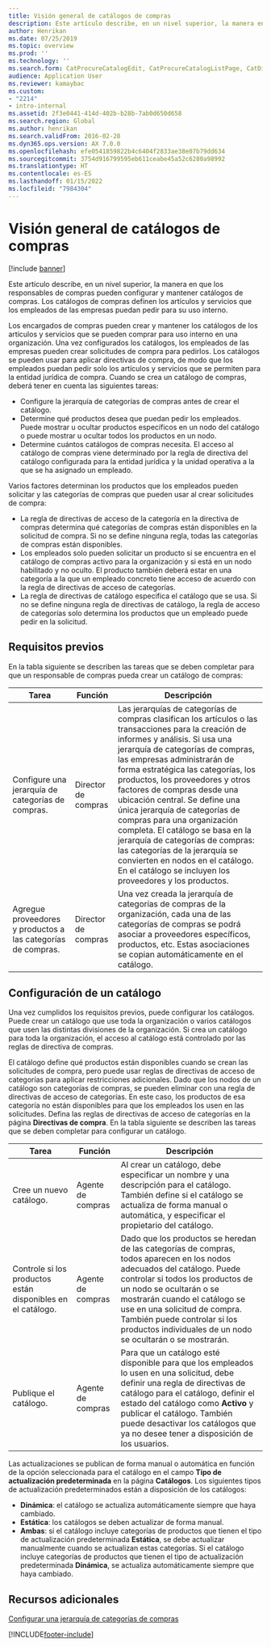 ```yaml
---
title: Visión general de catálogos de compras
description: Este artículo describe, en un nivel superior, la manera en que los responsables de compras pueden configurar y mantener catálogos de compras. Los catálogos de compras definen los artículos y servicios que los empleados de las empresas puedan pedir para su uso interno.
author: Henrikan
ms.date: 07/25/2019
ms.topic: overview
ms.prod: ''
ms.technology: ''
ms.search.form: CatProcureCatalogEdit, CatProcureCatalogListPage, CatDisplayProductRelationAdd
audience: Application User
ms.reviewer: kamaybac
ms.custom:
- "2214"
- intro-internal
ms.assetid: 2f3e0441-414d-402b-b28b-7ab0d650d658
ms.search.region: Global
ms.author: henrikan
ms.search.validFrom: 2016-02-28
ms.dyn365.ops.version: AX 7.0.0
ms.openlocfilehash: efe0541859822b4c6404f2833ae38e07b79dd634
ms.sourcegitcommit: 3754d916799595eb611ceabe45a52c6280a98992
ms.translationtype: HT
ms.contentlocale: es-ES
ms.lasthandoff: 01/15/2022
ms.locfileid: "7984304"
---
```

# <a name="procurement-catalogs-overview"></a>Visión general de catálogos de compras

[!include [banner](../includes/banner.md)]

Este artículo describe, en un nivel superior, la manera en que los responsables de compras pueden configurar y mantener catálogos de compras. Los catálogos de compras definen los artículos y servicios que los empleados de las empresas puedan pedir para su uso interno.

Los encargados de compras pueden crear y mantener los catálogos de los artículos y servicios que se pueden comprar para uso interno en una organización. Una vez configurados los catálogos, los empleados de las empresas pueden crear solicitudes de compra para pedirlos. Los catálogos se pueden usar para aplicar directivas de compra, de modo que los empleados puedan pedir solo los artículos y servicios que se permiten para la entidad jurídica de compra. Cuando se crea un catálogo de compras, deberá tener en cuenta las siguientes tareas:

-   Configure la jerarquía de categorías de compras antes de crear el catálogo.
-   Determine qué productos desea que puedan pedir los empleados. Puede mostrar u ocultar productos específicos en un nodo del catálogo o puede mostrar u ocultar todos los productos en un nodo.
-   Determine cuántos catálogos de compras necesita. El acceso al catálogo de compras viene determinado por la regla de directiva del catálogo configurada para la entidad jurídica y la unidad operativa a la que se ha asignado un empleado.

Varios factores determinan los productos que los empleados pueden solicitar y las categorías de compras que pueden usar al crear solicitudes de compra:

-   La regla de directivas de acceso de la categoría en la directiva de compras determina qué categorías de compras están disponibles en la solicitud de compra. Si no se define ninguna regla, todas las categorías de compras están disponibles.
-   Los empleados solo pueden solicitar un producto si se encuentra en el catálogo de compras activo para la organización y si está en un nodo habilitado y no oculto. El producto también deberá estar en una categoría a la que un empleado concreto tiene acceso de acuerdo con la regla de directivas de acceso de categorías.
-   La regla de directivas de catálogo especifica el catálogo que se usa. Si no se define ninguna regla de directivas de catálogo, la regla de acceso de categorías solo determina los productos que un empleado puede pedir en la solicitud.

## <a name="prerequisites"></a>Requisitos previos
En la tabla siguiente se describen las tareas que se deben completar para que un responsable de compras pueda crear un catálogo de compras:

| Tarea                                                | Función               | Descripción                                                                                                                                                                                                                                                                                                                                                                                                                                                                                                             |
|-----------------------------------------------------|--------------------|-------------------------------------------------------------------------------------------------------------------------------------------------------------------------------------------------------------------------------------------------------------------------------------------------------------------------------------------------------------------------------------------------------------------------------------------------------------------------------------------------------------------------|
| Configure una jerarquía de categorías de compras.            | Director de compras | Las jerarquías de categorías de compras clasifican los artículos o las transacciones para la creación de informes y análisis. Si usa una jerarquía de categorías de compras, las empresas administrarán de forma estratégica las categorías, los productos, los proveedores y otros factores de compras desde una ubicación central. Se define una única jerarquía de categorías de compras para una organización completa. El catálogo se basa en la jerarquía de categorías de compras: las categorías de la jerarquía se convierten en nodos en el catálogo. En el catálogo se incluyen los proveedores y los productos. |
| Agregue proveedores y productos a las categorías de compras. | Director de compras | Una vez creada la jerarquía de categorías de compras de la organización, cada una de las categorías de compras se podrá asociar a proveedores específicos, productos, etc. Estas asociaciones se copian automáticamente en el catálogo.                                                                                                                                                                                                                                                                                           |

## <a name="setting-up-a-catalog"></a>Configuración de un catálogo
Una vez cumplidos los requisitos previos, puede configurar los catálogos. Puede crear un catálogo que use toda la organización o varios catálogos que usen las distintas divisiones de la organización. Si crea un catálogo para toda la organización, el acceso al catálogo está controlado por las reglas de directiva de compras.  

El catálogo define qué productos están disponibles cuando se crean las solicitudes de compra, pero puede usar reglas de directivas de acceso de categorías para aplicar restricciones adicionales. Dado que los nodos de un catálogo son categorías de compras, se pueden eliminar con una regla de directivas de acceso de categorías. En este caso, los productos de esa categoría no están disponibles para que los empleados los usen en las solicitudes. Defina las reglas de directivas de acceso de categorías en la página **Directivas de compra**. En la tabla siguiente se describen las tareas que se deben completar para configurar un catálogo.

| Tarea                                                   | Función             | Descripción                                                                                                                                                                                                                                                                                                                  |
|--------------------------------------------------------|------------------|------------------------------------------------------------------------------------------------------------------------------------------------------------------------------------------------------------------------------------------------------------------------------------------------------------------------------|
| Cree un nuevo catálogo.                                  | Agente de compras | Al crear un catálogo, debe especificar un nombre y una descripción para el catálogo. También define si el catálogo se actualiza de forma manual o automática, y especificar el propietario del catálogo.                                                                                                                                      |
| Controle si los productos están disponibles en el catálogo. | Agente de compras | Dado que los productos se heredan de las categorías de compras, todos aparecen en los nodos adecuados del catálogo. Puede controlar si todos los productos de un nodo se ocultarán o se mostrarán cuando el catálogo se use en una solicitud de compra. También puede controlar si los productos individuales de un nodo se ocultarán o se mostrarán. |
| Publique el catálogo.                                   | Agente de compras | Para que un catálogo esté disponible para que los empleados lo usen en una solicitud, debe definir una regla de directivas de catálogo para el catálogo, definir el estado del catálogo como **Activo** y publicar el catálogo. También puede desactivar los catálogos que ya no desee tener a disposición de los usuarios.                                              |

Las actualizaciones se publican de forma manual o automática en función de la opción seleccionada para el catálogo en el campo **Tipo de actualización predeterminada** en la página **Catálogos**. Los siguientes tipos de actualización predeterminados están a disposición de los catálogos:

-   **Dinámica**: el catálogo se actualiza automáticamente siempre que haya cambiado.
-   **Estática**: los catálogos se deben actualizar de forma manual.
-   **Ambas**: si el catálogo incluye categorías de productos que tienen el tipo de actualización predeterminada **Estática**, se debe actualizar manualmente cuando se actualizan estas categorías. Si el catálogo incluye categorías de productos que tienen el tipo de actualización predeterminada **Dinámica**, se actualiza automáticamente siempre que haya cambiado.


## <a name="additional-resources"></a>Recursos adicionales

[Configurar una jerarquía de categorías de compras](tasks/set-up-procurement-category-hierarchy.md)





[!INCLUDE[footer-include](../../includes/footer-banner.md)]